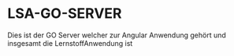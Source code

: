 # LSA-GO-SERVER
Dies ist der GO Server welcher zur Angular Anwendung gehört und insgesamt die LernstoffAnwendung ist

